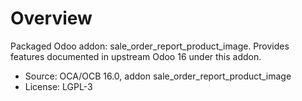 # Overview

Packaged Odoo addon: sale_order_report_product_image. Provides features documented in upstream Odoo 16 under this addon.

- Source: OCA/OCB 16.0, addon sale_order_report_product_image
- License: LGPL-3
